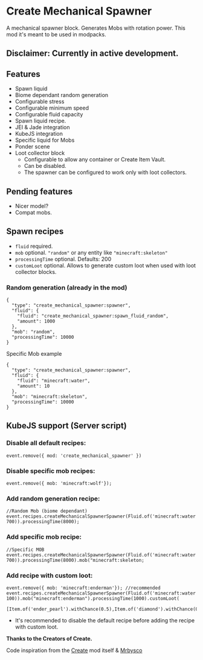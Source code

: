 # Create Mechanical Spawner

A mechanical spawner block. Generates Mobs with rotation power.
This mod it's meant to be used in modpacks. 

## Disclaimer: Currently in active development.


## Features
- Spawn liquid
- Biome dependant random generation
- Configurable stress
- Configurable minimum speed
- Configurable fluid capacity
- Spawn liquid recipe.
- JEI & Jade integration
- KubeJS integration
- Specific liquid for Mobs
- Ponder scene
- Loot collector block
  - Configurable to allow any container or Create Item Vault.
  - Can be disabled.
  - The spawner can be configured to work only with loot collectors.


## Pending features
- Nicer model?
- Compat mobs.

## Spawn recipes
- `fluid` required.
- `mob` optional. `"random"` or any entity like `"minecraft:skeleton"`
- `processingTime` optional. Defaults: 200
- `customLoot` optional. Allows to generate custom loot when used with loot collector blocks.

### Random generation (already in the mod)
```
{
  "type": "create_mechanical_spawner:spawner",
  "fluid": {
    "fluid": "create_mechanical_spawner:spawn_fluid_random",
    "amount": 1000
  },
  "mob": "random",
  "processingTime": 10000
}
```
Specific Mob example
```
{
  "type": "create_mechanical_spawner:spawner",
  "fluid": {
    "fluid": "minecraft:water",
    "amount": 10
  },
  "mob": "minecraft:skeleton",
  "processingTime": 10000
}
```

## KubeJS support (Server script)

### Disable all default recipes:
```
event.remove({ mod: 'create_mechanical_spawner' })
```
### Disable specific mob recipes:
```
event.remove({ mob: 'minecraft:wolf'});
```

### Add random generation recipe:
```
//Random Mob (biome dependant)
event.recipes.createMechanicalSpawnerSpawner(Fluid.of('minecraft:water', 700)).processingTime(8000);
```
### Add specific mob recipe:
```
//Specific MOB
event.recipes.createMechanicalSpawnerSpawner(Fluid.of('minecraft:water', 700)).processingTime(8000).mob("minecraft:skeleton;
```

### Add recipe with custom loot:
```
event.remove({ mob: 'minecraft:enderman'}); //recommended
event.recipes.createMechanicalSpawnerSpawner(Fluid.of('minecraft:water', 100)).mob("minecraft:enderman").processingTime(1000).customLoot(
	[Item.of('ender_pearl').withChance(0.5),Item.of('diamond').withChance(0.5)]);
```
- It's recommended to disable the default recipe before adding the recipe with custom loot.

**Thanks to the Creators of Create.**

Code inspiration from the [Create](https://www.curseforge.com/minecraft/mc-mods/create "Create") mod itself & [Mrbysco](https://www.curseforge.com/members/mrbysco) 

